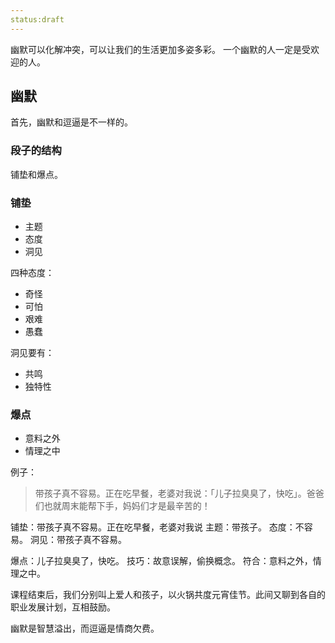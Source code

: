 ```yaml
---
status:draft
---
```

幽默可以化解冲突，可以让我们的生活更加多姿多彩。
一个幽默的人一定是受欢迎的人。

## 幽默
首先，幽默和逗逼是不一样的。


### 段子的结构
铺垫和爆点。

### 铺垫
* 主题
* 态度
* 洞见

四种态度：
* 奇怪
* 可怕
* 艰难
* 愚蠢
 
洞见要有：
* 共鸣
* 独特性

### 爆点
* 意料之外
* 情理之中

例子：
>带孩子真不容易。正在吃早餐，老婆对我说：「儿子拉臭臭了，快吃」。爸爸们也就周末能帮下手，妈妈们才是最辛苦的！

铺垫：带孩子真不容易。正在吃早餐，老婆对我说
主题：带孩子。
态度：不容易。
洞见：带孩子真不容易。

爆点：儿子拉臭臭了，快吃。
技巧：故意误解，偷换概念。
符合：意料之外，情理之中。

课程结束后，我们分别叫上爱人和孩子，以火锅共度元宵佳节。此间又聊到各自的职业发展计划，互相鼓励。

幽默是智慧溢出，而逗逼是情商欠费。